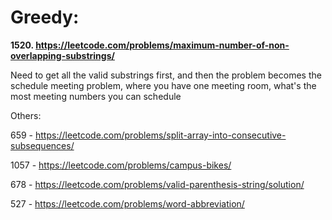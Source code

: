 # Greedy:

**1520. https://leetcode.com/problems/maximum-number-of-non-overlapping-substrings/**

Need to get all the valid substrings first, and then the problem becomes the schedule meeting problem, where you have one meeting room, what's the most meeting numbers you can schedule


Others:

659 - https://leetcode.com/problems/split-array-into-consecutive-subsequences/

1057 - https://leetcode.com/problems/campus-bikes/

678 - https://leetcode.com/problems/valid-parenthesis-string/solution/

527 - https://leetcode.com/problems/word-abbreviation/
